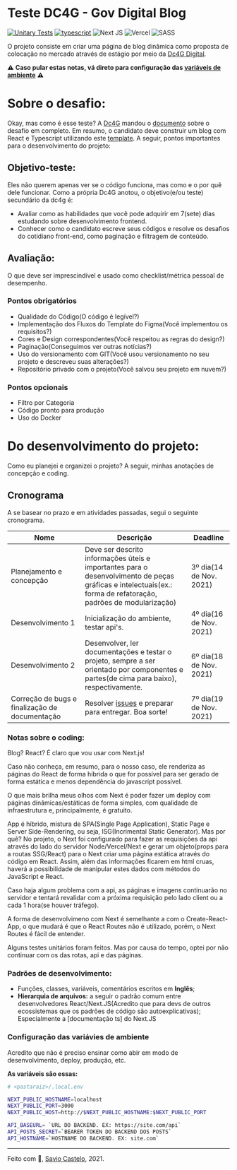 # Teste DC4G - Gov Digital Blog

[![Unitary Tests](https://github.com/savio591/dc4g-digital-blog-web/actions/workflows/jest.yml/badge.svg)](https://github.com/savio591/dc4g-digital-blog-web/actions/workflows/jest.yml)
[![typescript](https://badgen.net/badge/icon/typescript?icon=typescript&label)](https://www.typescriptlang.org/)
![Next JS](https://img.shields.io/badge/Next-black?logo=next.js&logoColor=white)
![Vercel](https://img.shields.io/badge/vercel-%23000000.svg?logo=vercel&logoColor=white)
![SASS](https://img.shields.io/badge/SASS-hotpink.svg?logo=SASS&logoColor=white)

O projeto consiste em criar uma página de blog dinâmica como proposta de colocação no mercado através de estágio por meio da [Dc4G Digital].

⚠️ **Caso pular estas notas, vá direto para configuração das [variáveis de ambiente](###)** ⚠️

# Sobre o desafio:
Okay, mas como é esse teste? A [Dc4G] mandou o [documento] sobre o desafio em completo. Em resumo, o candidato deve construir um blog com React e Typescript utilizando este [template].
A seguir, pontos importantes para o desenvolvimento do projeto:

## Objetivo-teste:
Eles não querem apenas ver se o código funciona, mas como e o por quê dele funcionar. Como a própria Dc4G anotou, o objetivo(e/ou teste) secundário da dc4g é:

* Avaliar como as habilidades que você pode adquirir em 7(sete) dias estudando sobre desenvolvimento frontend.
* Conhecer como o candidato escreve seus códigos e resolve os desafios do cotidiano front-end, como paginação e filtragem de conteúdo.

## Avaliação:
O que deve ser imprescindível e usado como checklist/métrica pessoal de desempenho.
### Pontos obrigatórios

* Qualidade do Código(O código é legível?)
* Implementação dos Fluxos do Template do Figma(Você implementou os
requisitos?)
* Cores e Design correspondentes(Você respeitou as regras do design?)
* Paginação(Conseguimos ver outras notícias?)
* Uso do versionamento com GIT(Você usou versionamento no seu projeto e
descreveu suas alterações?)
* Repositório privado com o projeto(Você salvou seu projeto em nuvem?)

### Pontos opcionais

* Filtro por Categoria
* Código pronto para produção
* Uso do Docker

# Do desenvolvimento do projeto:
Como eu planejei e organizei o projeto? A seguir, minhas anotações de concepção e coding.

## Cronograma
A se basear no prazo e em atividades passadas, segui o seguinte cronograma.

| Nome                                           | Descrição                                                                                                                                                      | Deadline                |
| ---------------------------------------------- | -------------------------------------------------------------------------------------------------------------------------------------------------------------- | ----------------------- |
| Planejamento e concepção                       | Deve ser descrito informações úteis e importantes para o desenvolvimento de peças gráficas e intelectuais(ex.: forma de refatoração, padrões de modularização) | 3º dia(14 de Nov. 2021) |
| Desenvolvimento 1                              | Inicialização do ambiente, testar api's.                                                                                                                       | 4º dia(16 de Nov. 2021) |
| Desenvolvimento 2                              | Desenvolver, ler documentações e testar o projeto, sempre a ser orientado por componentes e partes(de cima para baixo), respectivamente.                       | 6º dia(18 de Nov. 2021) |
| Correção de bugs e finalização de documentação | Resolver [issues] e preparar para entregar. Boa sorte!                                                                                                         | 7º dia(19 de Nov. 2021) |


### Notas sobre o coding:

Blog? React? É claro que vou usar com Next.js!

Caso não conheça, em resumo, para o nosso caso, ele renderiza as páginas do React de forma híbrida o que for possível para ser gerado de forma estática e menos dependência do javascript possível.

O que mais brilha meus olhos com Next é poder fazer um deploy com páginas dinâmicas/estáticas de forma simples, com qualidade de infraestrutura e, principalmente, é gratuito.

App é híbrido, mistura de SPA(Single Page Application), Static Page e Server Side-Rendering, ou seja, ISG(Incrimental Static Generator). Mas por quê? No projeto, o Next foi configurado para fazer as requisições da api através do lado do servidor Node/Vercel/Next e gerar um objeto(props para a routas SSG/React) para o Next criar uma página estática através do código em React. Assim, além das informações ficarem em html cruas, haverá a possibilidade de manipular estes dados com métodos do JavaScript e React.

Caso haja algum problema com a api, as páginas e imagens continuarão no servidor e tentará revalidar com a próxima requisição pelo lado client ou a cada 1 hora(se houver tráfego).

A forma de desenvolvimeno com Next é semelhante a com o Create-React-App, o que mudará é que o React Routes não é utilizado, porém, o Next Routes é fácil de entender.

Alguns testes unitários foram feitos. Mas por causa do tempo, optei por não continuar com os das rotas, api e das páginas.

### Padrões de desenvolvimento:

* Funções, classes, variáveis, comentários escritos em **Inglês**;
* **Hierarquia de arquivos:** a seguir o padrão comum entre desenvolvedores React/Next.JS(Acredito que para devs de outros ecossistemas que os padrões de código são autoexplicativas); Especialmente a [documentação ts] do Next.JS

### Configuração das variávies de ambiente

Acredito que não é preciso ensinar como abir em modo de desenvolvimento, deploy, produção, etc.

**As variáveis são essas:**

```bash
# <pastaraiz>/.local.env

NEXT_PUBLIC_HOSTNAME=localhost
NEXT_PUBLIC_PORT=3000
NEXT_PUBLIC_HOST=http://$NEXT_PUBLIC_HOSTNAME:$NEXT_PUBLIC_PORT

API_BASEURL= `URL DO BACKEND. EX: https://site.com/api`
API_POSTS_SECRET=`BEARER TOKEN DO BACKEND DOS POSTS`
API_HOSTNAME=`HOSTNAME DO BACKEND. EX: site.com`


```

---
Feito com 💜, [Savio Castelo], 2021.

[Dc4G Digital]: https://dc4g.digital "Looks like don't have an landing page about dc4g, d're black hat developers or just these are Macapaenses?"
[Dc4G]: https://google.com/search?q=DC4G "Dc4G Tecnologia LTDA - 41.047.670/0001-40"
[documento]: https://drive.google.com/file/d/1yUsWuftkZzZVB-eF335tj9nN7ClZtzD_/view "Está privado, né?"
[template]: https://www.figma.com/file/CenzYUn2ykDM2sRw7lMfkd/DC4G---master?node-id=0%3A1
[Savio Castelo]: https://savio591.github.io/ "Meu perfil pessoal"
[issues]: https://github.com/dc4g-digital-blog-web/issues
[projects]: https://github.com/savio591/dc4g-digital-blog-web/projects/1
[dev]: https://github.com/savio591/dc4g-digital-blog-web/tree/dev
